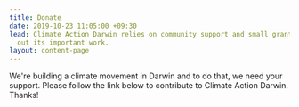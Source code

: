 ```yaml
---
title: Donate
date: 2019-10-23 11:05:00 +09:30
lead: Climate Action Darwin relies on community support and small grants to carry
  out its important work.
layout: content-page
---
```


We're building a climate movement in Darwin and to do that, we need your support. Please follow the link below to contribute to Climate Action Darwin. Thanks!